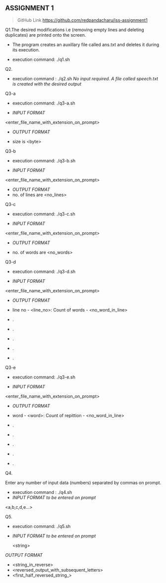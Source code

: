 ## ASSIGNMENT 1

> GitHub Link
https://github.com/redpandacharu/iss-assignment1



Q1.The desired modifications i.e (removing empty lines and deleting  duplicates) are printed onto the screen.

* The program creates an auxillary file called ans.txt and deletes it during its execution.

* execution command: ./q1.sh


Q2.
* execution command : ./q2.sh
_No input required. A file called speech.txt is created with the desired output_

Q3-a
* execution command: ./q3-a.sh

* _INPUT FORMAT_

\<enter_file_name_with_extension_on_prompt>
* _OUTPUT FORMAT_

* size is \<byte>


Q3-b
* execution command: ./q3-b.sh

* _INPUT FORMAT_

\<enter_file_name_with_extension_on_prompt>
* _OUTPUT FORMAT_
* no. of lines are \<no_lines>


Q3-c
* execution command: ./q3-c.sh

* _INPUT FORMAT_

\<enter_file_name_with_extension_on_prompt>
* _OUTPUT FORMAT_

* no. of words are \<no_words>


Q3-d
* execution command: ./q3-d.sh

* _INPUT FORMAT_

\<enter_file_name_with_extension_on_prompt>
* _OUTPUT FORMAT_

* line no - \<line_no>: Count of words - \<no_word_in_line>
* .
* .
* .
* .
* .

Q3-e
* execution command: ./q3-e.sh

* _INPUT FORMAT_

\<enter_file_name_with_extension_on_prompt>
* _OUTPUT FORMAT_


*  word - \<word>: Count of repittion - \<no_word_in_line>
* .
* .
* .
* .
* .


Q4.

Enter any number of input data (numbers) separated by commas on prompt.

* execution command : ./q4.sh
* _INPUT FORMAT to be entered on prompt_

\<a,b,c,d,e...>


Q5. 


* execution command: ./q5.sh
* _INPUT FORMAT to be entered on prompt_

     \<string>

_OUTPUT FORMAT_

* \<string_in_reverse>
* \<reversed_output_with_subsequent_letters>
* \<first_half_reversed_string_>













